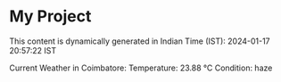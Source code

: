 # My Project

This content is dynamically generated in Indian Time (IST): 2024-01-17 20:57:22 IST


Current Weather in Coimbatore:
Temperature: 23.88 °C
Condition: haze
